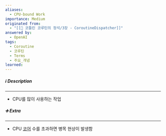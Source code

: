 ```yaml
---
aliases:
  - CPU-bound Work
importance: Medium
originated from:
  - "[[📘 코틀린 코루틴의 정석/3장 - CoroutineDispatcher]]"
answered by:
  - OpenAI
tags:
  - Coroutine
  - 코루틴
  - Terms
  - 주요_개념
learned:
---
```

##### ℹ️ Description
---
- CPU를 많이 사용하는 작업

##### ➕ Extra
---
- CPU [코어](코어.md) 수를 초과하면 병목 현상이 발생함
